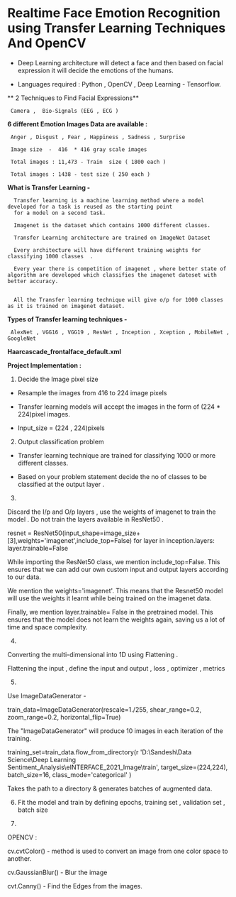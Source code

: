 #  Realtime   Face   Emotion Recognition using  Transfer  Learning  Techniques  And OpenCV 


- Deep Learning architecture will detect a face and then based on facial expression it will decide the emotions of the humans.

- Languages required : Python , OpenCV , Deep Learning - Tensorflow.



** 2 Techniques to Find Facial Expressions**

     Camera ,  Bio-Signals (EEG , ECG )



**6 different Emotion Images Data are available :**

     Anger , Disgust , Fear , Happiness , Sadness , Surprise

     Image size  -  416  * 416 gray scale images 

     Total images : 11,473 - Train  size ( 1800 each )

     Total images : 1438 - test size ( 250 each )


**What is Transfer Learning  -** 
      
      Transfer learning is a machine learning method where a model developed for a task is reused as the starting point 
      for a model on a second task.
      
      Imagenet is the dataset which contains 1000 different classes.
      
      Transfer Learning architecture are trained on ImageNet Dataset 
      
      Every architecture will have different training weights for classifying 1000 classes  . 
      
      Every year there is competition of imagenet , where better state of algorithm are developed which classifies the imagenet dateset with better accuracy. 
      
      
      All the Transfer learning technique will give o/p for 1000 classes as it is trained on imagenet dataset. 
      

**Types of Transfer learning techniques -**  
	
     AlexNet , VGG16 , VGG19 , ResNet , Inception , Xception , MobileNet , GoogleNet 




**Haarcascade_frontalface_default.xml**





**Project Implementation :** 


1. Decide the Image pixel size 


- Resample the images from 416 to 224 image pixels 

- Transfer learning models will accept the images in the form of (224 * 224)pixel images.

- Input_size = (224 , 224)pixels



2. Output classification problem 

- Transfer learning technique are trained for classifying 1000 or more different classes.


- Based on your problem statement  decide the no of classes to be classified at the output layer .



3.

Discard the I/p and O/p layers , use the weights of imagenet to train the model .
Do not train the layers available in ResNet50 .


resnet = ResNet50(input_shape=image_size+[3],weights='imagenet',include_top=False)
for layer in inception.layers:
    layer.trainable=False


While importing the ResNet50 class, we mention include_top=False. 
This ensures that we can add our own custom input and output layers according to our data.

We mention the weights='imagenet'. 
This means that the Resnet50 model will use the weights it learnt while being trained on the imagenet data.

Finally, we mention layer.trainable= False in the pretrained model.
This ensures that the model does not learn the weights again, saving us a lot of time and space complexity.


4.

Converting the multi-dimensional into 1D using Flattening .

Flattening the input , define the input and output , loss , optimizer , metrics 

5.



Use ImageDataGenerator - 


train_data=ImageDataGenerator(rescale=1./255,
                                shear_range=0.2,
                                zoom_range=0.2,
                                horizontal_flip=True)

The "ImageDataGenerator" will produce 10 images in each iteration of the training.


training_set=train_data.flow_from_directory(r 'D:\Sandesh\Data Science\Deep Learning\
						Sentiment_Analysis\eINTERFACE_2021_Image\train',
                                                target_size=(224,224),
                                               batch_size=16,
                                               class_mode='categorical'
                                              )

Takes the path to a directory & generates batches of augmented data.

6. Fit the model and train by defining epochs, training set , validation set , batch size



7.

OPENCV :

cv.cvtColor() -   method is used to convert an image from one color space to another.

cv.GaussianBlur() - Blur the image

cvt.Canny() -  Find the Edges from the images.

















